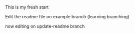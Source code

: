 This is my fresh start

Edit the readme file on example branch (learning branching)


now editing on update-readme branch
